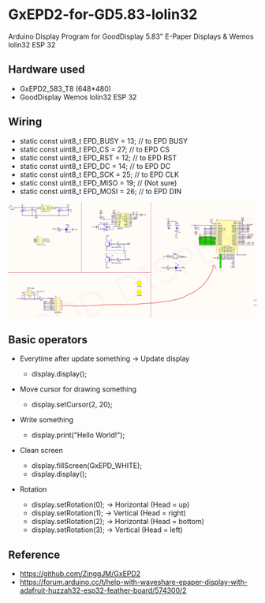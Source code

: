 # GxEPD2-for-GD5.83-lolin32
Arduino Display Program for GoodDisplay 5.83" E-Paper Displays &amp; Wemos lolin32 ESP 32

## Hardware used
- GxEPD2_583_T8 (648*480)
- GoodDisplay Wemos lolin32 ESP 32

## Wiring

- static const uint8_t EPD_BUSY = 13;  // to EPD BUSY
- static const uint8_t EPD_CS   = 27;  // to EPD CS
- static const uint8_t EPD_RST  = 12; // to EPD RST
- static const uint8_t EPD_DC   = 14; // to EPD DC
- static const uint8_t EPD_SCK  = 25; // to EPD CLK
- static const uint8_t EPD_MISO = 19; // (Not sure)
- static const uint8_t EPD_MOSI = 26; // to EPD DIN

[![name](map.jpg)](map.jpg)

## Basic operators
- Everytime after update something -> Update display
    - display.display();

- Move cursor for drawing something
    - display.setCursor(2, 20); 

- Write something
    - display.print("Hello World!"); 

- Clean screen
    - display.fillScreen(GxEPD_WHITE); 
    - display.display();

- Rotation
    - display.setRotation(0); -> Horizontal (Head = up)
    - display.setRotation(1); -> Vertical (Head = right)
    - display.setRotation(2); -> Horizontal (Head = bottom)
    - display.setRotation(3); -> Vertical (Head = left)


## Reference
- https://github.com/ZinggJM/GxEPD2
- https://forum.arduino.cc/t/help-with-waveshare-epaper-display-with-adafruit-huzzah32-esp32-feather-board/574300/2

